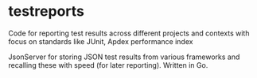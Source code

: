 # testreports
Code for reporting test results across different projects and contexts with focus on standards like JUnit, Apdex performance index

JsonServer for storing JSON test results from various frameworks and recalling these with speed (for later reporting). Written in Go.